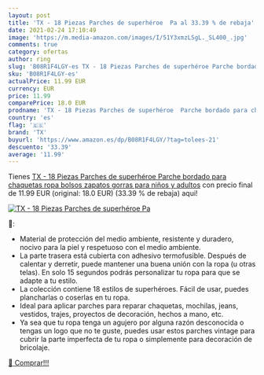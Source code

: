 ```yaml
---
layout: post
title: 'TX - 18 Piezas Parches de superhéroe  Pa al 33.39 % de rebaja'
date: 2021-02-24 17:10:49
image: 'https://m.media-amazon.com/images/I/51Y3xmzLSgL._SL400_.jpg'
comments: true
category: ofertas
author: ring
slug: 'B08R1F4LGY-es TX - 18 Piezas Parches de superhéroe Parche bordado para...'
sku: 'B08R1F4LGY-es'
actualPrice: 11.99 EUR
currency: EUR
price: 11.99
comparePrice: 18.0 EUR
prodname: 'TX - 18 Piezas Parches de superhéroe  Parche bordado para chaquetas  ropa  bolsos  zapatos  gorras para niños y adultos'
country: 'es'
flag: '🇪🇸'
brand: 'TX'
buyurl: 'https://www.amazon.es/dp/B08R1F4LGY/?tag=tolees-21'
descuento: '33.39'
average: '11.99'
---
```


Tienes [TX - 18 Piezas Parches de superhéroe  Parche bordado para chaquetas  ropa  bolsos  zapatos  gorras para niños y adultos](https://www.amazon.es/dp/B08R1F4LGY/?tag=tolees-21) con precio final de  11.99 EUR (original: 18.0 EUR) (33.39 %  de rebaja) aqui!

[![TX - 18 Piezas Parches de superhéroe  Pa](https://m.media-amazon.com/images/I/51Y3xmzLSgL._SL400_.jpg)](https://www.amazon.es/dp/B08R1F4LGY/?tag=tolees-21)

🔎:

- Material de protección del medio ambiente, resistente y duradero, nocivo para la piel y respetuoso con el medio ambiente.
- La parte trasera está cubierta con adhesivo termofusible. Después de calentar y derretir, puede mantener una buena unión con la ropa (u otras telas). En solo 15 segundos podrás personalizar tu ropa para que se adapte a tu estilo.
- La colección contiene 18 estilos de superhéroes. Fácil de usar, puedes plancharlas o coserlas en tu ropa.
- Ideal para aplicar parches para reparar chaquetas, mochilas, jeans, vestidos, trajes, proyectos de decoración, hechos a mano, etc.
- Ya sea que tu ropa tenga un agujero por alguna razón desconocida o tengas un logo que no te guste, puedes usar estos parches vintage para cubrir la parte imperfecta de tu ropa o simplemente para decoración de bricolaje.

[🛒 Comprar!!!](https://www.amazon.es/dp/B08R1F4LGY/?tag=tolees-21)
